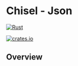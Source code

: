 # Chisel - Json

[![Rust](https://github.com/jonnycoombes/chisel-json/actions/workflows/rust.yml/badge.svg)](https://github.com/jonnycoombes/chisel-json/actions/workflows/rust.yml)

[![crates.io](https://img.shields.io/crates/v/chisel-json.svg)](https://crates.io/crates/chisel-json)

## Overview


